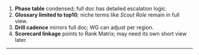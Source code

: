 1. **Phase table** condensed; full doc has detailed escalation logic.  
2. **Glossary limited to top10**; niche terms like _Scout Role_ remain in full view.  
3. **Drill cadence** mirrors full doc; WG can adjust per region.  
4. **Scorecard linkage** points to Rank Matrix; may need its own short view later.  
---